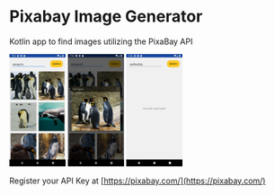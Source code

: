 # Pixabay Image Generator 
Kotlin app to find images utilizing the PixaBay API

<p float="left">
  <img src="https://github.com/Olivia-li/Pixabay-Image-Generator/blob/media/grid.png" width="100" />
  <img src="https://github.com/Olivia-li/Pixabay-Image-Generator/blob/media/detail.png" width="100" /> 
  <img src="https://github.com/Olivia-li/Pixabay-Image-Generator/blob/media/error.png" width="100" />
</p>

Register your API Key at
[https://pixabay.com/](https://pixabay.com/)
